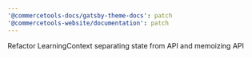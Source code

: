 ```yaml
---
'@commercetools-docs/gatsby-theme-docs': patch
'@commercetools-website/documentation': patch
---
```


Refactor LearningContext separating state from API and memoizing API
